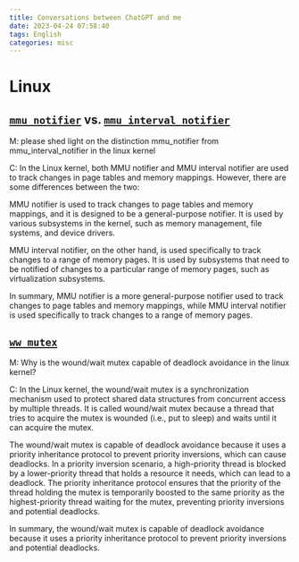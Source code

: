 ```yaml
---
title: Conversations between ChatGPT and me
date: 2023-04-24 07:58:40
tags: English
categories: misc
---
```


# Linux

## [`mmu_notifier`](https://elixir.bootlin.com/linux/v6.3-rc6/source/include/linux/mmu_notifier.h#L237) vs. [`mmu_interval_notifier`](https://elixir.bootlin.com/linux/v6.3-rc6/source/include/linux/mmu_notifier.h#L257) 

M: please shed light on the distinction mmu_notifier from mmu_interval_notifier in the linux kernel

C: In the Linux kernel, both MMU notifier and MMU interval notifier are used to track changes in page tables and memory mappings. However, there are some differences between the two:

MMU notifier is used to track changes to page tables and memory mappings, and it is designed to be a general-purpose notifier. It is used by various subsystems in the kernel, such as memory management, file systems, and device drivers.

MMU interval notifier, on the other hand, is used specifically to track changes to a range of memory pages. It is used by subsystems that need to be notified of changes to a particular range of memory pages, such as virtualization subsystems.

In summary, MMU notifier is a more general-purpose notifier used to track changes to page tables and memory mappings, while MMU interval notifier is used specifically to track changes to a range of memory pages.

<!--more-->

## [`ww_mutex`](https://elixir.bootlin.com/linux/v6.3-rc6/source/include/linux/ww_mutex.h#L47)

M: Why is the wound/wait mutex capable of deadlock avoidance in the linux kernel?

C: In the Linux kernel, the wound/wait mutex is a synchronization mechanism used to protect shared data structures from concurrent access by multiple threads. It is called wound/wait mutex because a thread that tries to acquire the mutex is wounded (i.e., put to sleep) and waits until it can acquire the mutex.

The wound/wait mutex is capable of deadlock avoidance because it uses a priority inheritance protocol to prevent priority inversions, which can cause deadlocks. In a priority inversion scenario, a high-priority thread is blocked by a lower-priority thread that holds a resource it needs, which can lead to a deadlock. The priority inheritance protocol ensures that the priority of the thread holding the mutex is temporarily boosted to the same priority as the highest-priority thread waiting for the mutex, preventing priority inversions and potential deadlocks.

In summary, the wound/wait mutex is capable of deadlock avoidance because it uses a priority inheritance protocol to prevent priority inversions and potential deadlocks.
